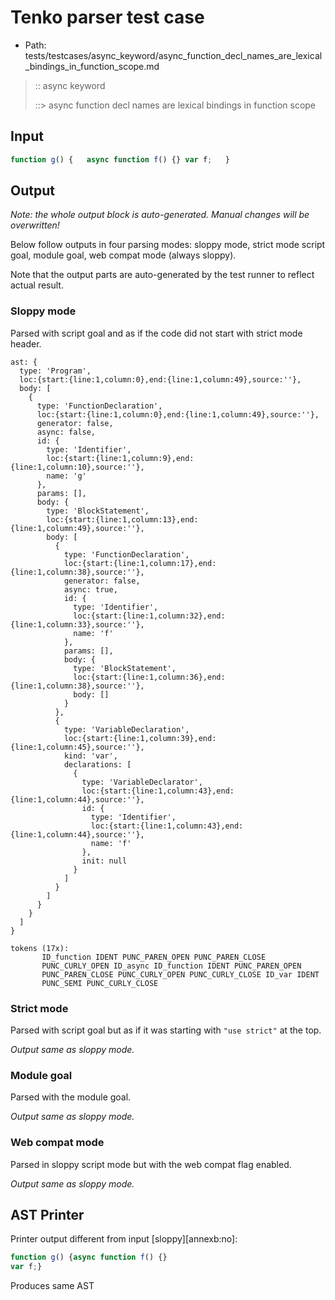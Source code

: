 # Tenko parser test case

- Path: tests/testcases/async_keyword/async_function_decl_names_are_lexical_bindings_in_function_scope.md

> :: async keyword
>
> ::> async function decl names are lexical bindings in function scope

## Input

`````js
function g() {   async function f() {} var f;   }
`````

## Output

_Note: the whole output block is auto-generated. Manual changes will be overwritten!_

Below follow outputs in four parsing modes: sloppy mode, strict mode script goal, module goal, web compat mode (always sloppy).

Note that the output parts are auto-generated by the test runner to reflect actual result.

### Sloppy mode

Parsed with script goal and as if the code did not start with strict mode header.

`````
ast: {
  type: 'Program',
  loc:{start:{line:1,column:0},end:{line:1,column:49},source:''},
  body: [
    {
      type: 'FunctionDeclaration',
      loc:{start:{line:1,column:0},end:{line:1,column:49},source:''},
      generator: false,
      async: false,
      id: {
        type: 'Identifier',
        loc:{start:{line:1,column:9},end:{line:1,column:10},source:''},
        name: 'g'
      },
      params: [],
      body: {
        type: 'BlockStatement',
        loc:{start:{line:1,column:13},end:{line:1,column:49},source:''},
        body: [
          {
            type: 'FunctionDeclaration',
            loc:{start:{line:1,column:17},end:{line:1,column:38},source:''},
            generator: false,
            async: true,
            id: {
              type: 'Identifier',
              loc:{start:{line:1,column:32},end:{line:1,column:33},source:''},
              name: 'f'
            },
            params: [],
            body: {
              type: 'BlockStatement',
              loc:{start:{line:1,column:36},end:{line:1,column:38},source:''},
              body: []
            }
          },
          {
            type: 'VariableDeclaration',
            loc:{start:{line:1,column:39},end:{line:1,column:45},source:''},
            kind: 'var',
            declarations: [
              {
                type: 'VariableDeclarator',
                loc:{start:{line:1,column:43},end:{line:1,column:44},source:''},
                id: {
                  type: 'Identifier',
                  loc:{start:{line:1,column:43},end:{line:1,column:44},source:''},
                  name: 'f'
                },
                init: null
              }
            ]
          }
        ]
      }
    }
  ]
}

tokens (17x):
       ID_function IDENT PUNC_PAREN_OPEN PUNC_PAREN_CLOSE
       PUNC_CURLY_OPEN ID_async ID_function IDENT PUNC_PAREN_OPEN
       PUNC_PAREN_CLOSE PUNC_CURLY_OPEN PUNC_CURLY_CLOSE ID_var IDENT
       PUNC_SEMI PUNC_CURLY_CLOSE
`````

### Strict mode

Parsed with script goal but as if it was starting with `"use strict"` at the top.

_Output same as sloppy mode._

### Module goal

Parsed with the module goal.

_Output same as sloppy mode._

### Web compat mode

Parsed in sloppy script mode but with the web compat flag enabled.

_Output same as sloppy mode._

## AST Printer

Printer output different from input [sloppy][annexb:no]:

````js
function g() {async function f() {}
var f;}
````

Produces same AST
